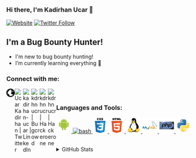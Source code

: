 ### Hi there, I'm Kadirhan Ucar 👋

[![Website](https://img.shields.io/website?label=kdrhnucr.github.io&style=for-the-badge&url=https%3A%2F%2Fkdrhnucr.github.io)](https://kdrhnucr.github.io)
[![Twitter Follow](https://img.shields.io/twitter/follow/UcarKadirhan?color=1DA1F2&label=FOLLOW%20%40UcarKadirhan&style=for-the-badge)](https://twitter.com/intent/follow?original_referer=https%3A%2F%2Fgithub.com%2Fkdrhnucr&screen_name=UcarKadirhan)

## I'm a Bug Bounty Hunter!

- I'm new to bug bounty hunting!
- I’m currently learning everything 🤣

### Connect with me:

[<img align="left" alt="kdrhnucr.github.io" width="22px" src="https://raw.githubusercontent.com/iconic/open-iconic/master/svg/globe.svg" />][website]
[<img align="left" alt="UcarKadirhan | Twitter" width="22px" src="https://cdn.jsdelivr.net/npm/simple-icons@5.18.0/icons/twitter.svg" />][twitter]
[<img align="left" alt="kadirhan-ucar | LinkedIn" width="22px" src="https://cdn.jsdelivr.net/npm/simple-icons@5.18.0/icons/linkedin.svg" />][linkedin]
[<img align="left" alt="kdrhnucr | Bugcrowd" width="22px" src="https://cdn.jsdelivr.net/npm/simple-icons@5.18.0/icons/bugcrowd.svg" />][bugcrowd]
[<img align="left" alt="kdrhnucr | Hackerone" width="22px" src="https://cdn.jsdelivr.net/npm/simple-icons@5.18.0/icons/hackerone.svg" />][hackerone]
[<img align="left" alt="kdrhnucr | Hackerone" width="22px" src="https://cdn.jsdelivr.net/npm/simple-icons@5.18.0/icons/intigriti.svg" />][intigriti]

<br />

### Languages and Tools:

<p align="left"> <a href="https://developer.android.com" target="_blank"> <img src="https://raw.githubusercontent.com/devicons/devicon/master/icons/android/android-original-wordmark.svg" alt="android" width="40" height="40"/> </a> <a href="https://www.gnu.org/software/bash/" target="_blank"> <img src="https://www.vectorlogo.zone/logos/gnu_bash/gnu_bash-icon.svg" alt="bash" width="40" height="40"/> </a> <a href="https://www.w3schools.com/css/" target="_blank"> <img src="https://raw.githubusercontent.com/devicons/devicon/master/icons/css3/css3-original-wordmark.svg" alt="css3" width="40" height="40"/> </a> <a href="https://www.w3.org/html/" target="_blank"> <img src="https://raw.githubusercontent.com/devicons/devicon/master/icons/html5/html5-original-wordmark.svg" alt="html5" width="40" height="40"/> </a> <a href="https://www.linux.org/" target="_blank"> <img src="https://raw.githubusercontent.com/devicons/devicon/master/icons/linux/linux-original.svg" alt="linux" width="40" height="40"/> </a> <a href="https://www.mysql.com/" target="_blank"> <img src="https://raw.githubusercontent.com/devicons/devicon/master/icons/mysql/mysql-original-wordmark.svg" alt="mysql" width="40" height="40"/> </a> <a href="https://www.php.net" target="_blank"> <img src="https://raw.githubusercontent.com/devicons/devicon/master/icons/php/php-original.svg" alt="php" width="40" height="40"/> </a> <img src="https://raw.githubusercontent.com/devicons/devicon/master/icons/python/python-original.svg" alt="python" width="40" height="40"/> </a> 

<br />
<br />

<details>
  <summary>GitHub Stats</summary>

  <img align="left" alt="kdrhnucr's GitHub Stats" src="https://github-readme-stats.vercel.app/api?username=kdrhnucr&theme=dark&show_icons=true" />

</details>

[website]: https://kdrhnucr.github.io
[twitter]: https://twitter.com/UcarKadirhan
[linkedin]: https://linkedin.com/in/kadirhan-ucar
[bugcrowd]: https://bugcrowd.com/kdrhnucr
[hackerone]: https://hackerone.com/kdrhnucr?type=user
[intigriti]: https://app.intigriti.com/researcher/profile/kdrhnucr
